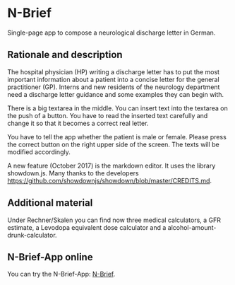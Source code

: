 # N-Brief

Single-page app to compose a neurological discharge letter in German.

## Rationale and description

The hospital physician (HP) writing a discharge letter has to put the most important information about a patient into a concise letter for the general practitioner (GP). Interns and new residents of the neurology department need a discharge letter guidance and some examples they can begin with.

There is a big textarea in the middle. You can insert text into the textarea on the push of a button. You have to read the inserted text carefully and change it so that it becomes a correct real letter.

You have to tell the app whether the patient is male or female. Please press the  correct button on the right upper side of the screen. The texts will be modified accordingly.

A new feature (October 2017) is the markdown editor. It uses the library showdown.js. Many thanks to the developers <https://github.com/showdownjs/showdown/blob/master/CREDITS.md>.

## Additional material

Under Rechner/Skalen you can find now three medical calculators, a GFR estimate, a Levodopa equivalent dose calculator and a alcohol-amount-drunk-calculator. 

## N-Brief-App online

You can try the N-Brief-App: <a href="NBrief.html">N-Brief</a>.  
